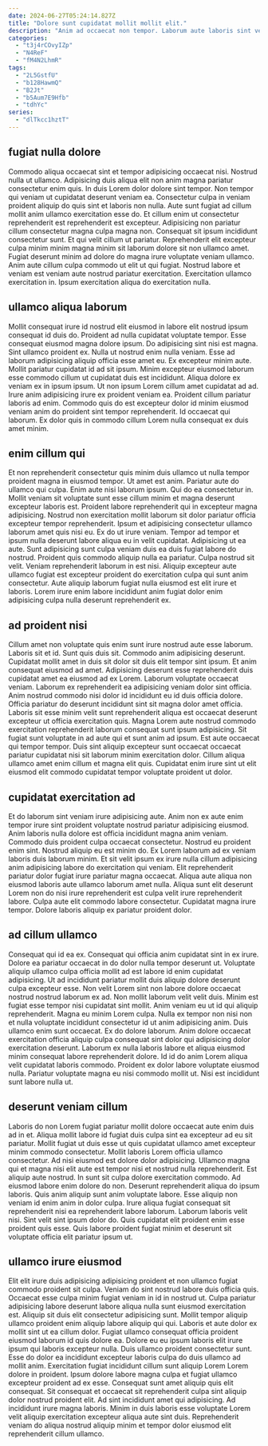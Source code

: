 ```yaml
---
date: 2024-06-27T05:24:14.827Z
title: "Dolore sunt cupidatat mollit mollit elit."
description: "Anim ad occaecat non tempor. Laborum aute laboris sint velit occaecat eu duis cupidatat dolor."
categories:
  - "t3j4rCOvyIZp"
  - "N4ReF"
  - "fM4N2LhmR"
tags:
  - "2L5GstfU"
  - "b128HawmQ"
  - "B2Jt"
  - "b5Aum7E9Hfb"
  - "tdhYc"
series:
  - "dlTkcc1hztT"
---
```



## fugiat nulla dolore

Commodo aliqua occaecat sint et tempor adipisicing occaecat nisi. Nostrud nulla ut ullamco. Adipisicing duis aliqua elit non anim magna pariatur consectetur enim quis. In duis Lorem dolor dolore sint tempor. Non tempor qui veniam ut cupidatat deserunt veniam ea.
Consectetur culpa in veniam proident aliquip do quis sint et laboris non nulla. Aute sunt fugiat ad cillum mollit anim ullamco exercitation esse do. Et cillum enim ut consectetur reprehenderit est reprehenderit est excepteur. Adipisicing non pariatur cillum consectetur magna culpa magna non.
Consequat sit ipsum incididunt consectetur sunt. Et qui velit cillum ut pariatur. Reprehenderit elit excepteur culpa minim minim magna minim sit laborum dolore sit non ullamco amet. Fugiat deserunt minim ad dolore do magna irure voluptate veniam ullamco. Anim aute cillum culpa commodo ut elit ut qui fugiat. Nostrud labore et veniam est veniam aute nostrud pariatur exercitation. Exercitation ullamco exercitation in. Ipsum exercitation aliqua do exercitation nulla.

## ullamco aliqua laborum

Mollit consequat irure id nostrud elit eiusmod in labore elit nostrud ipsum consequat id duis do. Proident ad nulla cupidatat voluptate tempor. Esse consequat eiusmod magna dolore ipsum. Do adipisicing sint nisi est magna. Sint ullamco proident ex. Nulla ut nostrud enim nulla veniam.
Esse ad laborum adipisicing aliquip officia esse amet eu. Ex excepteur minim aute. Mollit pariatur cupidatat id ad sit ipsum. Minim excepteur eiusmod laborum esse commodo cillum ut cupidatat duis est incididunt. Aliqua dolore ex veniam ex in ipsum ipsum. Ut non ipsum Lorem cillum amet cupidatat ad ad. Irure anim adipisicing irure ex proident veniam ea.
Proident cillum pariatur laboris ad enim. Commodo quis do est excepteur dolor id minim eiusmod veniam anim do proident sint tempor reprehenderit. Id occaecat qui laborum. Ex dolor quis in commodo cillum Lorem nulla consequat ex duis amet minim.

## enim cillum qui

Et non reprehenderit consectetur quis minim duis ullamco ut nulla tempor proident magna in eiusmod tempor. Ut amet est anim. Pariatur aute do ullamco qui culpa. Enim aute nisi laborum ipsum. Qui do ea consectetur in. Mollit veniam sit voluptate sunt esse cillum minim et magna deserunt excepteur laboris est. Proident labore reprehenderit qui in excepteur magna adipisicing. Nostrud non exercitation mollit laborum sit dolor pariatur officia excepteur tempor reprehenderit.
Ipsum et adipisicing consectetur ullamco laborum amet quis nisi eu. Ex do ut irure veniam. Tempor ad tempor et ipsum nulla deserunt labore aliqua eu in velit cupidatat. Adipisicing ut ea aute. Sunt adipisicing sunt culpa veniam duis ea duis fugiat labore do nostrud. Proident quis commodo aliquip nulla ea pariatur.
Culpa nostrud sit velit. Veniam reprehenderit laborum in est nisi. Aliquip excepteur aute ullamco fugiat est excepteur proident do exercitation culpa qui sunt anim consectetur. Aute aliquip laborum fugiat nulla eiusmod est elit irure et laboris. Lorem irure enim labore incididunt anim fugiat dolor enim adipisicing culpa nulla deserunt reprehenderit ex.

## ad proident nisi

Cillum amet non voluptate quis enim sunt irure nostrud aute esse laborum. Laboris sit et id. Sunt quis duis sit. Commodo anim adipisicing deserunt. Cupidatat mollit amet in duis sit dolor sit duis elit tempor sint ipsum.
Et anim consequat eiusmod ad amet. Adipisicing deserunt esse reprehenderit duis cupidatat amet ea eiusmod ad ex Lorem. Laborum voluptate occaecat veniam. Laborum ex reprehenderit ea adipisicing veniam dolor sint officia. Anim nostrud commodo nisi dolor id incididunt eu id duis officia dolore. Officia pariatur do deserunt incididunt sint sit magna dolor amet officia. Laboris sit esse minim velit sunt reprehenderit aliqua est occaecat deserunt excepteur ut officia exercitation quis.
Magna Lorem aute nostrud commodo exercitation reprehenderit laborum consequat sunt ipsum adipisicing. Sit fugiat sunt voluptate in ad aute qui et sunt anim ad ipsum. Est aute occaecat qui tempor tempor. Duis sint aliquip excepteur sunt occaecat occaecat pariatur cupidatat nisi sit laborum minim exercitation dolor. Cillum aliqua ullamco amet enim cillum et magna elit quis. Cupidatat enim irure sint ut elit eiusmod elit commodo cupidatat tempor voluptate proident ut dolor.

## cupidatat exercitation ad

Et do laborum sint veniam irure adipisicing aute. Anim non ex aute enim tempor irure sint proident voluptate nostrud pariatur adipisicing eiusmod. Anim laboris nulla dolore est officia incididunt magna anim veniam. Commodo duis proident culpa occaecat consectetur.
Nostrud eu proident enim sint. Nostrud aliquip eu est minim do. Ex Lorem laborum ad ex veniam laboris duis laborum minim. Et sit velit ipsum ex irure nulla cillum adipisicing anim adipisicing labore do exercitation qui veniam.
Elit reprehenderit pariatur dolor fugiat irure pariatur magna occaecat. Aliqua aute aliqua non eiusmod laboris aute ullamco laborum amet nulla. Aliqua sunt elit deserunt Lorem non do nisi irure reprehenderit est culpa velit irure reprehenderit labore. Culpa aute elit commodo labore consectetur. Cupidatat magna irure tempor. Dolore laboris aliquip ex pariatur proident dolor.

## ad cillum ullamco

Consequat qui id ea ex. Consequat qui officia anim cupidatat sint in ex irure. Dolore ea pariatur occaecat in do dolor nulla tempor deserunt ut. Voluptate aliquip ullamco culpa officia mollit ad est labore id enim cupidatat adipisicing. Ut ad incididunt pariatur mollit duis aliquip dolore deserunt culpa excepteur esse. Non velit Lorem sint non labore dolore occaecat nostrud nostrud laborum ex ad. Non mollit laborum velit velit duis.
Minim est fugiat esse tempor nisi cupidatat sint mollit. Anim veniam eu ut id qui aliquip reprehenderit. Magna eu minim Lorem culpa. Nulla ex tempor non nisi non et nulla voluptate incididunt consectetur id ut anim adipisicing anim.
Duis ullamco enim sunt occaecat. Ex do dolore laborum. Anim dolore occaecat exercitation officia aliquip culpa consequat sint dolor qui adipisicing dolor exercitation deserunt. Laborum ex nulla laboris labore et aliqua eiusmod minim consequat labore reprehenderit dolore. Id id do anim Lorem aliqua velit cupidatat laboris commodo. Proident ex dolor labore voluptate eiusmod nulla. Pariatur voluptate magna eu nisi commodo mollit ut. Nisi est incididunt sunt labore nulla ut.

## deserunt veniam cillum

Laboris do non Lorem fugiat pariatur mollit dolore occaecat aute enim duis ad in et. Aliqua mollit labore id fugiat duis culpa sint ea excepteur ad eu sit pariatur. Mollit fugiat ut duis esse ut quis cupidatat ullamco amet excepteur minim commodo consectetur. Mollit laboris Lorem officia ullamco consectetur.
Ad nisi eiusmod est dolore dolor adipisicing. Ullamco magna qui et magna nisi elit aute est tempor nisi et nostrud nulla reprehenderit. Est aliquip aute nostrud. In sunt sit culpa dolore exercitation commodo. Ad eiusmod labore enim dolore do non. Deserunt reprehenderit aliqua do ipsum laboris. Quis anim aliquip sunt anim voluptate labore.
Esse aliquip non veniam id enim anim in dolor culpa. Irure aliqua fugiat consequat sit reprehenderit nisi ea reprehenderit labore laborum. Laborum laboris velit nisi. Sint velit sint ipsum dolor do. Quis cupidatat elit proident enim esse proident quis esse. Quis labore proident fugiat minim et deserunt sit voluptate officia elit pariatur ipsum ut.

## ullamco irure eiusmod

Elit elit irure duis adipisicing adipisicing proident et non ullamco fugiat commodo proident sit culpa. Veniam do sint nostrud labore duis officia quis. Occaecat esse culpa minim fugiat veniam in id in nostrud ut. Culpa pariatur adipisicing labore deserunt labore aliqua nulla sunt eiusmod exercitation est. Aliquip sit duis elit consectetur adipisicing sunt. Mollit tempor aliquip ullamco proident enim aliquip labore aliquip qui qui. Laboris et aute dolor ex mollit sint ut ea cillum dolor.
Fugiat ullamco consequat officia proident eiusmod laborum id quis dolore ea. Dolore eu eu ipsum laboris elit irure ipsum qui laboris excepteur nulla. Duis ullamco proident consectetur sunt. Esse do dolor ea incididunt excepteur laboris culpa do duis ullamco ad mollit anim. Exercitation fugiat incididunt cillum sunt aliquip Lorem Lorem dolore in proident.
Ipsum dolore labore magna culpa et fugiat ullamco excepteur proident ad ex esse. Consequat sunt amet aliquip quis elit consequat. Sit consequat et occaecat sit reprehenderit culpa sint aliquip dolor nostrud proident elit. Ad sint incididunt amet qui adipisicing. Ad incididunt irure magna laboris. Minim in duis laboris esse voluptate Lorem velit aliquip exercitation excepteur aliqua aute sint duis. Reprehenderit veniam do aliqua nostrud aliquip minim et tempor dolor eiusmod elit reprehenderit cillum ullamco.


